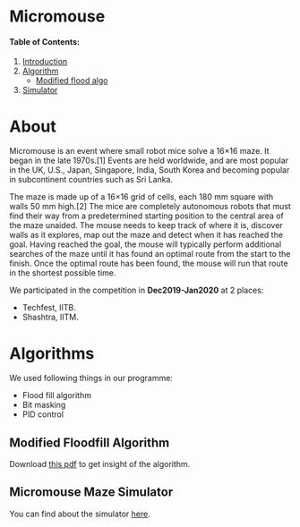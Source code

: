 # Micromouse
#### Table of Contents:
1. [Introduction](#about)
1. [Algorithm](#algorithms)
	* [Modified flood algo](#modified-floodfill-algorithm)
3. [Simulator](#Micromouse-Maze-Simulator)

# About
Micromouse is an event where small robot mice solve a 16×16 maze. It began in the late 1970s.[1] Events are held worldwide, and are most popular in the UK, U.S., Japan, Singapore, India, South Korea and becoming popular in subcontinent countries such as Sri Lanka.

The maze is made up of a 16×16 grid of cells, each 180 mm square with walls 50 mm high.[2] The mice are completely autonomous robots that must find their way from a predetermined starting position to the central area of the maze unaided. The mouse needs to keep track of where it is, discover walls as it explores, map out the maze and detect when it has reached the goal. Having reached the goal, the mouse will typically perform additional searches of the maze until it has found an optimal route from the start to the finish. Once the optimal route has been found, the mouse will run that route in the shortest possible time.

We participated in the competition in __Dec2019-Jan2020__ at 2 places:
  * Techfest, IITB.
  * Shashtra, IITM.

# Algorithms
We used following things in our programme:
* Flood fill algorithm
* Bit masking
* PID control

## Modified Floodfill Algorithm
Download [this pdf](https://www.google.com/url?sa=t&rct=j&q=&esrc=s&source=web&cd=&cad=rja&uact=8&ved=2ahUKEwjemOqZpbjrAhW94HMBHVcxDhQQFjABegQICxAD&url=http%3A%2F%2Fijcte.org%2Fpapers%2F738-T012.pdf&usg=AOvVaw2uW4zsDibyeHgYuILskI9J) to get insight of the algorithm.

## Micromouse Maze Simulator
You can find about the simulator [here](https://mmsim.readthedocs.io/en/stable/).
